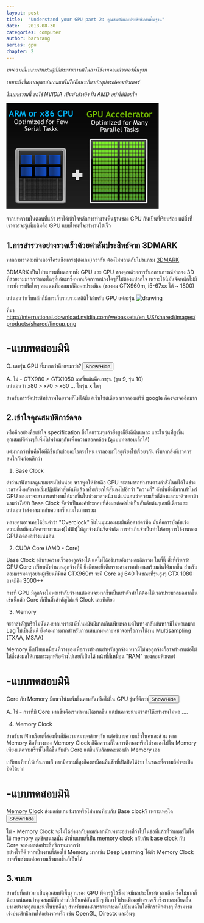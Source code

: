 ```yaml
---
layout: post
title:  "Understand your GPU part 2: คุณสมบัติและประสิทธิภาพพื้นฐาน"
date:   2018-08-30
categories: computer
author: barnrang
series: gpu
chapter: 2
---
```


*บทความนี้เหมาะสำหรับผู้ที่มีประสบการณ์ในการใช้งานคอมพิวเตอร์พื้นฐาน*

*เหมาะยิ่งขึ้นหากคุณเล่นเกมแต่ไม่ได้ศึกษาเกี่ยวกับอุปกรณ์คอมพิวเตอร์*

*ในบทความนี้ ขอใช้ NVIDIA เป็นตัวอ้างอิง ฝั่ง AMD อย่าได้น้อยใจ*

<img src="/assets/images/CUDA.jpg" alt="drawing" width="400"/>

จากบทความในตอนที่แล้ว เราได้เข้าใจหลักการทำงานพื้นฐานของ GPU กันเป็นที่เรียบร้อย แต่สิ่งที่เราควรจะรู้เพิ่มเติมคือ GPU แบบไหนที่จะทำงานได้เร็ว

## 1.การสำรวจอย่างรวดเร็วด้วยค่าสัมประสิทธ์จาก 3DMARK

หากถามว่าคอมพิวเตอร์ใครแข็งแกร่ง(ต่อเกม)กว่ากัน ต้องไม่พลาดกับโปรแกรม <a href="https://www.3dmark.com/" target="blank"> 3DMARK </a>

<!--more-->

3DMARK เป็นโปรแกรมที่ทดสอบทั้ง GPU และ CPU ของคุณด้วยการรันสถานการณ์จำลอง 3D ที่สวยงามมากกว่าเกมใดๆที่เล่นมาซึ่งหากเกิดการหน่วงใดๆก็ไม่ต้องแปลกใจ เพราะไอ้นี่มันจัดหนักไม่มีการยั้งกราฟิกใดๆ คะแนนที่ออกมาก็คือผลประเมิณ (ของผม GTX960m, i5-67xx ได้ ~ 1800)

แน่นอนว่าเว็บหลักก็มีการเก็บรวบรวมสถิติไว้สำหรับ GPU แต่ละรุ่น
<img src="http://international.download.nvidia.com/webassets/en_US/shared/images/products/shared/lineup.png" alt="drawing"/>

ที่มา http://international.download.nvidia.com/webassets/en_US/shared/images/products/shared/lineup.png

# -แบบทดสอบมินิ

Q. เลขรุ่น GPU ที่มากกว่าคือแรงกว่า?
<button onclick="hide(0)">Show/Hide</button>
<div id="dotted-box">
<div class="hidebox">
A. ไม่ - GTX980 > GTX1050 เลขขึ้นต้นคือเลขรุ่น (รุน 9, รุ่น 10)
<br>
แน่นอนว่า x80 > x70 > x60 ... ในรุ่น x ใดๆ
</div>
</div>

สำหรับการวัดประสิทธิภาพโดยรวมก็ไม่ได้มีแค่เว็บไซต์เดียว หากลองเสริช์ google ก็คงจะเจออีกมาก

## 2.เข้าใจคุณสมบัติการ์ดจอ

หรืออีกอย่างคือเข้าใจ specification ซึ่งโดยรวมๆแล้วยิ่งสูงก็ยิ่งดีนั่นแหละ และในรุ่นที่สูงขึ้น คุณสมบัติต่างๆก็เพิ่มไปพร้อมๆกันเพื่อความสอดคล้อง (ดูแบบทดสอบเล็กได้)

แต่มากกว่านั้นคือไอ้ที่ดีขึ้นมันช่วยอะไรตรงไหน เราลองมาไล่ดูเรียงไปเรื่อยๆกัน เริ่มจากสิ่งที่เราควรสนใจกันก่อนดีกว่า

1. Base Clock

คำว่านาฬิกาแลดูนามธรรมไปหน่อย หากพูดให้ง่ายคือ GPU จะสามารถทำงานตามคำสั่งใหม่ได้ในช่วงเวลาหนึ่งหลังจากเริ่มปฏิบัติคำสั่งอันที่แล้ว หรือเรียกให้สั้นลงไปอีกว่า "ความถี่" ดังนั้นยิ่งถี่มากเท่าไหร่ GPU ของเราจะสามารถทำงานได้มากขึ้นในช่วงเวลาหนึ่ง แต่แน่นอนว่าความเร็วก็ต้องแลกมาด้วยยาม้านามว่า*ไฟฟ้า* Base Clock จัดว่าเป็นองค์ประกอบที่ส่งผลต่อค่าไฟเป็นอันดับต้นๆเลยทีเดียวและแน่นอนว่าส่งผลมากกับความเร็วเกมในภาพรวม

หลายคนอาจเคยได้ยินคำว่า "Overclock" ซึ่งในมุมมองผมมันคือศาสตร์มืด มันคือการบังคับเร่งความถี่เหมือนอัดคาราบาวแดง(ไฟฟ้า)ให้ลูกจ้างเกินขีดจำกัด การทำเกินจำเป็นทำให้อายุการใช้งานของ GPU ลดลงอย่างแน่นอน

2. CUDA Core (AMD - Core)

Base Clock อธิบายความเร็วของลูกจ้างได้ แต่ไม่ได้อธิบายอัตราผลผลิตรวม ในที่นี้ สิ่งที่เรียกว่า GPU Core เปรียบดั่งจำนวนลูกจ้างที่มี ยิ่งมีเยอะยิ่งดีเพราะสามารถทำงานพร้อมกันได้มากขึ้น สำหรับคอมธรรมดาๆอย่างผู้เขียนที่มีแค่ GTX960m จะมี Core อยู่ 640 ในขณะที่รุ่นสูงๆ GTX 1080 อาจมีถึง 3000++ 

การที่ GPU มีลูกจ้างไม่พอเท่ากับว่างานต่อคนจะมากขึ้นเป็นเท่าตัวทำให้ต้องใช้เวลาประมวลผลมากขึ้น เช่นนี้แล้ว Core ก็เป็นสิ่งสำคัญไม่แพ้ Clock เลยทีเดียว

3. Memory

จะว่าสำคัญหรือไม่นั้นคงยากเพราะสมัยใหม่มันมีมากเกินเพียงพอ แต่ในทางกลับกันหากมีไม่พอเกมจะ Lag ไม่เป็นชิ้นดี ยิ่งต้องการมากสำหรับการเล่นเกมหลายหน้าจอหรือการใช้งาน Multisampling (TXAA, MSAA)

Memory ก็เปรียบเหมือนที่วางของเพื่อการทำงานสำหรับลูกจ้าง หากมีไม่พอลูกจ้างก็อาจทำงานต่อไม่ได้ซึ่งส่งผลให้เกมกระตุกหรือค้่างไปเลยก็เป็นได้ หน้าที่ก็เหมือน "RAM" ของคอมพิวเตอร์

# -แบบทดสอบมินิ
Core กับ Memory มีแนวโน้มเพิ่มขึ้นตามกันหรือไม่ใน GPU รุ่นที่ดีกว่า<button onclick="hide(1)">Show/Hide</button>
<div id="dotted-box">
<div class="hidebox">
A. ใช่ - การที่มี Core มากขึ้นคือเราทำงานได้มากขึ้น แต่มันคงจะน่าเศร้าถ้าโต๊ะทำงานไม่พอ ....
</div>
</div>



4. Memory Clock 

สำหรับนาฬิกาเรือนที่สองนั้นก็มีความหมายคล้ายๆกัน แต่อธิบายความเร็วในคนละส่วน หาก Memory คือที่วางของ Memory Clock ก็คือความถี่ในการดึงของหรือใส่ของลงไปใน Memory เพียงแต่ความเร็วนี่ไม่ได้ขึ้นกับตัว Core แต่ขึ้นกับลักษณะของตัว Memory เอง

เปรียบเทียบให้เห็นภาพก็ หากมีความถี่สูงก็คงเหมือนลิ้นชักที่เปิดปิดได้ง่าย ในขณะที่ความถี่ต่ำจะเปิดปิดได้ยาก

# -แบบทดสอบมินิ

Memory Clock ส่งผลกับเกมส์มากหรือไม่หากเทียบกับ Base clock? เพราะเหตุใด<button onclick="hide(2)">Show/Hide</button>
<div id="dotted-box">
<div class="hidebox">
ไม่ - Memory Clock จะไม่ได้ส่งผลกับเกมส์มากนักเพราะอย่างที่ว่าไปในข้อที่แล้วที่ว่าเกมส์ไม่ได้ใช้ memory สุดขีดขนาดนั้น ดังนั่นแทนที่เป็น memory clock กลับกัน base clock กับ Core จะส่งผลต่อประสิทธิภาพมากกว่า
<br>
อย่างไรก็ดี หากเป็นงานที่ต้องใช้ Memory มากเช่น Deep Learning ไอ้ตัว Memory Clock อาจเริ่มส่งผลต่อความเร็วมากขึ้นก็เป็นได้
</div>
</div>

## 3.จบบท
สำหรับที่กล่าวมาเป็นคุณสมบัติพื้นฐานของ GPU ที่ควรรู้ไว้ซึ่งอาจมีผลประโยชน์เวลาเลือกซื้อไม่มากก็น้อย แน่นอนว่าคุณสมบัติที่กล่าวไปเป็นแค่อันหลักๆ ที่เอาไว้ประเมิณอย่างรวดเร็วซึ่งรายละเอียดอื่นบางอย่างจะถูกแนะนำในบทอื่นๆ สำหรับบทหน้าเราจะเจาะลงไปยังเทคโนโลยีกราฟิกต่างๆ ที่สามารถเร่งประสิทธิภาพได้อย่างรวดเร็ว เช่น OpenGL, Directx และอื่นๆ